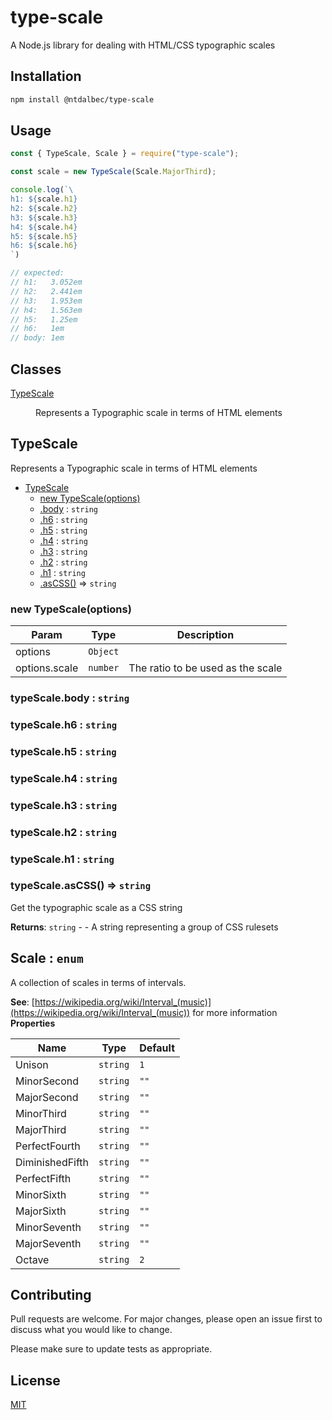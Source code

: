 # type-scale
A Node.js library for dealing with HTML/CSS typographic scales

## Installation
```bash
npm install @ntdalbec/type-scale
```

## Usage
```javascript
const { TypeScale, Scale } = require("type-scale");

const scale = new TypeScale(Scale.MajorThird);

console.log(`\
h1: ${scale.h1}
h2: ${scale.h2}
h3: ${scale.h3}
h4: ${scale.h4}
h5: ${scale.h5}
h6: ${scale.h6}
`)

// expected:
// h1:   3.052em
// h2:   2.441em
// h3:   1.953em
// h4:   1.563em
// h5:   1.25em
// h6:   1em
// body: 1em
```

## Classes

<dl>
<dt><a href="#TypeScale">TypeScale</a></dt>
<dd><p>Represents a Typographic scale in terms of HTML elements</p>
</dd>
</dl>

<a name="TypeScale"></a>

## TypeScale
Represents a Typographic scale in terms of HTML elements


* [TypeScale](#TypeScale)
    * [new TypeScale(options)](#new_TypeScale_new)
    * [.body](#TypeScale+body) : <code>string</code>
    * [.h6](#TypeScale+h6) : <code>string</code>
    * [.h5](#TypeScale+h5) : <code>string</code>
    * [.h4](#TypeScale+h4) : <code>string</code>
    * [.h3](#TypeScale+h3) : <code>string</code>
    * [.h2](#TypeScale+h2) : <code>string</code>
    * [.h1](#TypeScale+h1) : <code>string</code>
    * [.asCSS()](#TypeScale+asCSS) ⇒ <code>string</code>

<a name="new_TypeScale_new"></a>

### new TypeScale(options)

| Param | Type | Description |
| --- | --- | --- |
| options | <code>Object</code> |  |
| options.scale | <code>number</code> | The ratio to be used as the scale |

<a name="TypeScale+body"></a>

### typeScale.body : <code>string</code>
<a name="TypeScale+h6"></a>

### typeScale.h6 : <code>string</code>
<a name="TypeScale+h5"></a>

### typeScale.h5 : <code>string</code>
<a name="TypeScale+h4"></a>

### typeScale.h4 : <code>string</code>
<a name="TypeScale+h3"></a>

### typeScale.h3 : <code>string</code>
<a name="TypeScale+h2"></a>

### typeScale.h2 : <code>string</code>
<a name="TypeScale+h1"></a>

### typeScale.h1 : <code>string</code>
<a name="TypeScale+asCSS"></a>

### typeScale.asCSS() ⇒ <code>string</code>
Get the typographic scale as a CSS string

**Returns**: <code>string</code> - - A string representing a group of CSS rulesets  
<a name="Scale"></a>

## Scale : <code>enum</code>
A collection of scales in terms of intervals.

**See**: [https://wikipedia.org/wiki/Interval_(music)](https://wikipedia.org/wiki/Interval_(music)) for more information  
**Properties**

| Name | Type | Default |
| --- | --- | --- |
| Unison | <code>string</code> | <code>1</code> | 
| MinorSecond | <code>string</code> | <code>&quot;&quot;</code> | 
| MajorSecond | <code>string</code> | <code>&quot;&quot;</code> | 
| MinorThird | <code>string</code> | <code>&quot;&quot;</code> | 
| MajorThird | <code>string</code> | <code>&quot;&quot;</code> | 
| PerfectFourth | <code>string</code> | <code>&quot;&quot;</code> | 
| DiminishedFifth | <code>string</code> | <code>&quot;&quot;</code> | 
| PerfectFifth | <code>string</code> | <code>&quot;&quot;</code> | 
| MinorSixth | <code>string</code> | <code>&quot;&quot;</code> | 
| MajorSixth | <code>string</code> | <code>&quot;&quot;</code> | 
| MinorSeventh | <code>string</code> | <code>&quot;&quot;</code> | 
| MajorSeventh | <code>string</code> | <code>&quot;&quot;</code> | 
| Octave | <code>string</code> | <code>2</code> | 


## Contributing
Pull requests are welcome. For major changes, please open an issue first to discuss what you would like to change.

Please make sure to update tests as appropriate.

## License
[MIT](https://choosealicense.com/licenses/mit/)
